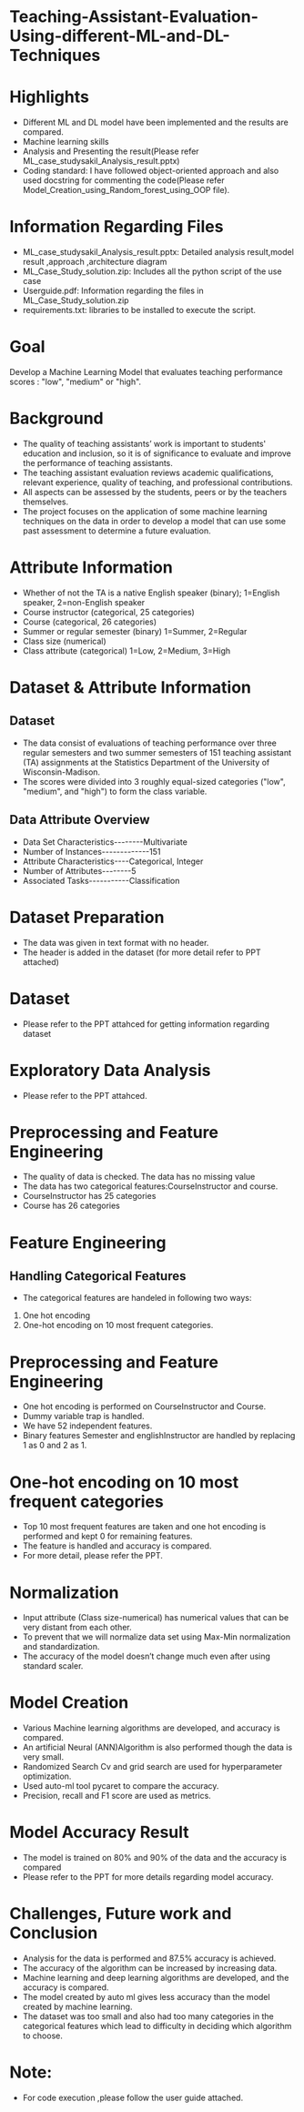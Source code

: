 # Teaching-Assistant-Evaluation-Using-different-ML-and-DL-Techniques


# Highlights
* Different ML and DL model have been implemented and the results are compared.
* Machine learning skills
* Analysis and Presenting the result(Please refer ML_case_studysakil_Analysis_result.pptx)
* Coding standard: I have followed object-oriented approach and also used docstring for commenting the code(Please refer Model_Creation_using_Random_forest_using_OOP file).
# Information Regarding Files
* ML_case_studysakil_Analysis_result.pptx: Detailed analysis result,model result ,approach ,architecture diagram
* ML_Case_Study_solution.zip: Includes all the python script of the use case
* Userguide.pdf: Information regarding the files in ML_Case_Study_solution.zip
* requirements.txt: libraries to be installed to execute the script.

# Goal
Develop a Machine Learning Model that evaluates teaching performance scores : "low", "medium" or "high".

# Background
* The quality of teaching assistants’ work is important to students' education and inclusion, so it is of significance to evaluate and improve the performance of teaching assistants.  
* The teaching assistant evaluation reviews academic qualifications, relevant experience, quality of teaching, and professional contributions. 
* All aspects can be assessed by the students, peers or by the teachers themselves. 
* The project focuses on the application of some machine learning techniques on the data in order to develop a model that can use some past assessment to determine a future evaluation.

# Attribute Information
* Whether of not the TA is a native English speaker (binary); 1=English speaker, 2=non-English speaker
* Course instructor (categorical, 25 categories)
* Course (categorical, 26 categories)
* Summer or regular semester (binary) 1=Summer, 2=Regular
*  Class size (numerical)
*  Class attribute (categorical) 1=Low, 2=Medium, 3=High

# Dataset & Attribute Information
## Dataset
* The data consist of evaluations of teaching performance over three regular semesters and two summer semesters of 151 teaching assistant (TA) assignments at the Statistics Department of the University of Wisconsin-Madison.
* The scores were divided into 3 roughly equal-sized categories ("low", "medium", and "high") to form the class variable.

## Data Attribute Overview 
* Data Set Characteristics--------Multivariate
* Number of Instances-------------151
* Attribute Characteristics----Categorical, Integer
* Number of Attributes--------5
* Associated Tasks-----------Classification
# Dataset Preparation
* The data was given in text format with no header.
* The header is added in the dataset (for more detail refer to PPT attached)
# Dataset
* Please refer to the PPT attahced for getting information regarding dataset
# Exploratory Data Analysis
* Please refer to the PPT attahced.
# Preprocessing and Feature Engineering 
* The quality of data is checked. The data has no missing value
* The data has two categorical features:CourseInstructor and course.
* CourseInstructor has 25 categories
* Course has  26 categories
# Feature Engineering
## Handling Categorical Features
* The categorical features are handeled in following two  ways:
1. One hot encoding
2. One-hot encoding on 10 most frequent categories.
# Preprocessing and Feature Engineering 
* One hot encoding is performed on CourseInstructor and Course.
* Dummy variable trap is handled.
* We have 52 independent features.
* Binary features Semester and englishInstructor are handled by replacing 1 as 0 and 2 as 1.
# One-hot encoding on 10 most frequent categories 
* Top 10 most frequent features are taken and one hot encoding is performed and kept 0 for remaining features.
* The feature is handled and accuracy is compared.
* For more detail, please refer the PPT.
# Normalization
* Input attribute (Class size-numerical) has numerical values that can be very distant from each other.
* To prevent that we will normalize data set using Max-Min normalization and standardization.
* The accuracy of the model doesn’t change much even after using standard scaler.
# Model Creation
* Various Machine learning algorithms are developed, and accuracy is compared.
* An artificial Neural (ANN)Algorithm is also performed though the data is very small. 
* Randomized Search Cv and grid search are used for hyperparameter optimization.
* Used auto-ml tool pycaret to compare the accuracy.
* Precision, recall and F1 score are used as metrics.
# Model Accuracy Result
* The model is trained on 80% and 90% of the data and the accuracy is compared
* Please refer to the PPT for more details regarding model accuracy.
# Challenges, Future work and Conclusion
* Analysis for  the data is performed and 87.5% accuracy is achieved. 
* The accuracy of the algorithm can be increased by increasing data.
* Machine learning and deep learning algorithms are developed, and the accuracy is compared. 
* The model created by auto ml gives less accuracy than the model created by machine learning.
* The dataset was too small and also had too many categories in the categorical features which lead to difficulty in deciding which algorithm to choose.

# Note:
* For code execution ,please follow the user guide attached.

